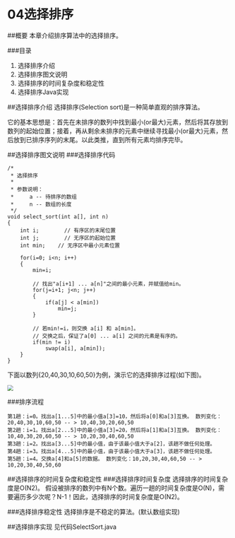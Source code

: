 04选择排序
======
 
##概要
本章介绍排序算法中的选择排序。

###目录

1. 选择排序介绍
2. 选择排序图文说明
3. 选择排序的时间复杂度和稳定性
4. 选择排序Java实现

##选择排序介绍
选择排序(Selection sort)是一种简单直观的排序算法。

它的基本思想是：首先在未排序的数列中找到最小(or最大)元素，然后将其存放到数列的起始位置；接着，再从剩余未排序的元素中继续寻找最小(or最大)元素，然后放到已排序序列的末尾。以此类推，直到所有元素均排序完毕。

 
##选择排序图文说明
###选择排序代码

~~~
/*
 * 选择排序
 *
 * 参数说明：
 *     a -- 待排序的数组
 *     n -- 数组的长度
 */
void select_sort(int a[], int n)
{
    int i;        // 有序区的末尾位置
    int j;        // 无序区的起始位置
    int min;    // 无序区中最小元素位置

    for(i=0; i<n; i++)
    {
        min=i;

        // 找出"a[i+1] ... a[n]"之间的最小元素，并赋值给min。
        for(j=i+1; j<n; j++)
        {
            if(a[j] < a[min])
                min=j;
        }

        // 若min!=i，则交换 a[i] 和 a[min]。
        // 交换之后，保证了a[0] ... a[i] 之间的元素是有序的。
        if(min != i)
            swap(a[i], a[min]);
    }
}
~~~
 
下面以数列{20,40,30,10,60,50}为例，演示它的选择排序过程(如下图)。

<img src="/Users/yinxing/Desktop/imag/algorithm/select_sort/01.jpg" style="zoom:80%"></img>

###排序流程

~~~
第1趟：i=0。找出a[1...5]中的最小值a[3]=10，然后将a[0]和a[3]互换。 数列变化：20,40,30,10,60,50 -- > 10,40,30,20,60,50
第2趟：i=1。找出a[2...5]中的最小值a[3]=20，然后将a[1]和a[3]互换。 数列变化：10,40,30,20,60,50 -- > 10,20,30,40,60,50
第3趟：i=2。找出a[3...5]中的最小值，由于该最小值大于a[2]，该趟不做任何处理。 
第4趟：i=3。找出a[4...5]中的最小值，由于该最小值大于a[3]，该趟不做任何处理。 
第5趟：i=4。交换a[4]和a[5]的数据。 数列变化：10,20,30,40,60,50 -- > 10,20,30,40,50,60
~~~

 

##选择排序的时间复杂度和稳定性
###选择排序时间复杂度
选择排序的时间复杂度是O(N2)。
假设被排序的数列中有N个数。遍历一趟的时间复杂度是O(N)，需要遍历多少次呢？N-1！因此，选择排序的时间复杂度是O(N2)。

###选择排序稳定性
选择排序是不稳定的算法。(默认数组实现)

##选择排序实现
见代码SelectSort.java